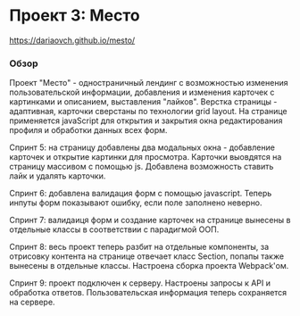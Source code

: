 # Проект 3: Место

https://dariaovch.github.io/mesto/

### Обзор

Проект "Место" - одностраничный лендинг с возможностью изменения пользовательской информации, добавления и изменения карточек с картинками и описанием, выставления "лайков".
Верстка страницы - адаптивная, карточки сверстаны по технологии grid layout. 
На странице применяется javaScript для открытия и закрытия окна редактирования профиля и обработки данных всех форм.

Спринт 5: на страницу добавлены два модальных окна - добавление карточек и открытие картинки для просмотра. Карточки выовдятся на страницу массивом с помощью js. Добавлена возможность ставить лайк и удалять карточки.

Спринт 6: добавлена валидация форм с помощью javascript. Теперь инпуты форм показывают ошибку, если поле заполнено неверно.

Спринт 7: валидаиця форм и создание карточек на странице вынесены в отдельные классы в соответствии с парадигмой ООП.

Спринт 8: весь проект теперь разбит на отдельные компоненты, за отрисовку контента на странице отвечает класс Section, попапы также вынесены в отдельные классы. Настроена сборка проекта Webpack'ом.

Спринт 9: проект подключен к серверу. Настроены запросы к API и обработка ответов. Пользовательская информация теперь сохраняется на сервере.